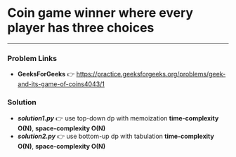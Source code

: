 # Coin game winner where every player has three choices

---

### Problem Links
- **__GeeksForGeeks__** :point_right: https://practice.geeksforgeeks.org/problems/geek-and-its-game-of-coins4043/1

### Solution
- **_solution1.py_** :point_right: use top-down dp with memoization **time-complexity O(N)**, **space-complexity O(N)**
- **_solution2.py_** :point_right: use bottom-up dp with tabulation **time-complexity O(N)**, **space-complexity O(N)**
